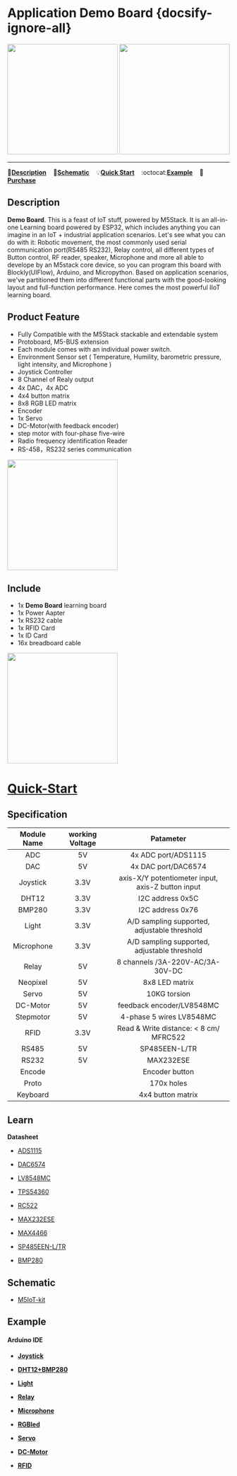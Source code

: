 # Application Demo Board {docsify-ignore-all}

<img src="https://m5stack.oss-cn-shenzhen.aliyuncs.com/image/m5-docs_homepage/app/app_DemoBoard_01.jpg" width="250" height="250"> <img src="assets/img/product_pics/app/Demo-Board/Demo-Board_02.jpg" width="250" height="250">

***

:memo:**[Description](#Description)**&nbsp;&nbsp;&nbsp;&nbsp;:electric_plug:**[Schematic](#Schematic)**&nbsp;&nbsp;&nbsp;&nbsp;:bulb:**[Quick Start](#Quick-Start)**&nbsp;&nbsp;&nbsp;&nbsp;:octocat:**[Example](#Example)**&nbsp;&nbsp;&nbsp;&nbsp;🛒**[Purchase](https://m5stack.com/collections/m5-application/products/iot-learning-kit)**&nbsp;&nbsp;&nbsp;&nbsp;&nbsp;&nbsp;



## Description

**Demo Board**. This is a feast of IoT stuff, powered by M5Stack. It is an all-in-one Learning board powered by ESP32, which includes anything you can imagine in an IoT + industrial application scenarios. Let's see what you can do with it:  Robotic movement, the most commonly used serial communication port(RS485 RS232), Relay control, all different types of Button control, RF reader, speaker, Microphone and more all able to develope by an M5stack core device, so you can program this board with Blockly(UIFlow), Arduino, and Micropython.  Based on application scenarios, we've partitioned them into different functional parts with the good-looking layout and full-function performance.  Here comes the most powerful IIoT learning board.

## Product Feature 
- Fully Compatible with the M5Stack stackable and extendable system
- Protoboard, M5-BUS extension
- Each module comes with an individual power switch.
- Environment Sensor set ( Temperature, Humility,  barometric pressure, light intensity, and Microphone )
- Joystick Controller
- 8 Channel of Realy output
- 4x DAC，4x ADC
- 4x4 button matrix
- 8x8 RGB LED matrix
- Encoder 
- 1x Servo
- DC-Motor(with feedback encoder)
- step motor with four-phase five-wire 
- Radio frequency identification Reader
- RS-458，RS232 series communication
  
<img src="assets/img/product_pics/app/Demo-Board/Demo-Board_03.jpg" width="250" height="250">

## Include

- 1x **Demo Board** learning board
- 1x Power Aapter
- 1x RS232 cable
- 1x RFID Card
- 1x ID Card
- 16x breadboard cable

<img src="assets/img/product_pics/app/Demo-Board/Demo-Board_04.jpg" width="250" height="250">



<h1 id="quick-start"><a href="https://m5stack.oss-cn-shenzhen.aliyuncs.com/resource/docs/Demo-Board_en.pdf" data-id="quick-start" ><span>Quick-Start</span></a></h1>


## Specification


| **Module Name** | **working Voltage**  |**Patameter** |
| :------: | :------: | :------: |
| ADC | 5V | 4x ADC port/ADS1115 |
| DAC | 5V | 4x DAC port/DAC6574 |
| Joystick | 3.3V | axis-X/Y  potentiometer input, axis-Z button input  |
| DHT12  | 3.3V | I2C address 0x5C |
| BMP280 | 3.3V | I2C address 0x76  |
| Light | 3.3V  | A/D sampling supported, adjustable threshold  |
| Microphone| 3.3V  | A/D sampling supported, adjustable threshold |
| Relay	| 5V  | 8 channels /3A-220V-AC/3A-30V-DC  |
| Neopixel| 5V  | 8x8 LED matrix  |
| Servo  | 5V  |  10KG torsion  |
| DC-Motor | 5V  |  feedback encoder/LV8548MC|
| Stepmotor | 5V | 4-phase 5 wires LV8548MC|
| RFID | 3.3V | Read & Write distance: < 8 cm/ MFRC522 |
| RS485	| 5V  | SP485EEN-L/TR |
| RS232| 5V  | MAX232ESE |
| Encode |  | Encoder button|
| Proto |  | 170x holes |
| Keyboard|   | 4x4 button matrix  |

## Learn

**Datasheet**

- [ADS1115](http://www.ti.com/lit/ds/symlink/ads1115.pdf)

- [DAC6574](http://www.ti.com/cn/lit/ds/symlink/dac6574.pdf)

- [LV8548MC](https://www.onsemi.cn/PowerSolutions/document/ANDLV8548MC-D.PDF)

- [TPS54360](http://www.ti.com/lit/ds/symlink/tps54360.pdf)

- [RC522](https://www.nxp.com/docs/en/data-sheet/MFRC522.pdf)

- [MAX232ESE](https://pdf1.alldatasheet.com/datasheet-pdf/view/73114/MAXIM/MAX232ESE.html)

- [MAX4466](http://pdf-file.ic37.com/pdf1/MAXIM/MAX4466_datasheet_430883/702566/MAX4466_datasheet.pdf)

- [SP485EEN-L/TR](http://pdf-file.ic37.com/pdf4/EXAR/SP485_datasheet_891519/145610/SP485_datasheet.pdf)

- [BMP280](https://www.mouser.cn/pdfDocs/BST-BMP280-DS001.pdf)


## Schematic

- [M5IoT-kit](https://github.com/m5stack/M5-Schematic/tree/master/Applications/M5IoT-kit)


## Example

#### Arduino IDE

-  [**Joystick**](https://github.com/m5stack/M5-ProductExampleCodes/tree/master/App/M5IoT-kit/joystick)

-  [**DHT12+BMP280**](https://github.com/m5stack/M5Stack/tree/master/examples/Unit/ENV)

-  [**Light**](https://github.com/m5stack/M5Stack/tree/master/examples/Unit/Light)

-  [**Relay**](https://github.com/m5stack/M5Stack/tree/master/examples/Unit/Relay)

-  [**Microphone**](https://github.com/m5stack/M5-ProductExampleCodes/tree/master/App/M5IoT-kit/Microphone)

-  [**RGBled**](https://github.com/m5stack/M5-ProductExampleCodes/tree/master/Unit/NEOPIXEL/Arduino)

-  [**Servo**](https://github.com/m5stack/M5-ProductExampleCodes/tree/master/App/M5IoT-kit/servo)

-  [**DC-Motor**](https://github.com/m5stack/M5-ProductExampleCodes/tree/master/App/M5IoT-kit/DC-Motor)

-  [**RFID**](https://github.com/m5stack/M5Stack/tree/master/examples/Unit/RFID)
